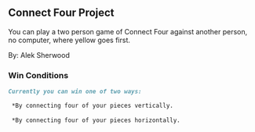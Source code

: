 ## Connect Four Project

You can play a two person game of Connect Four against another person, no computer, where yellow goes first.

By: Alek Sherwood

### Win Conditions

```markdown
Currently you can win one of two ways:

 *By connecting four of your pieces vertically.
 
 *By connecting four of your pieces horizontally.

